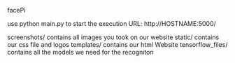 facePi

use python main.py to start the execution
URL: http://HOSTNAME:5000/

screenshots/      contains all images you took on our website
static/           contains our css file and logos
templates/        contains our html Website
tensorflow_files/ contains all the models we need for the recogniton
